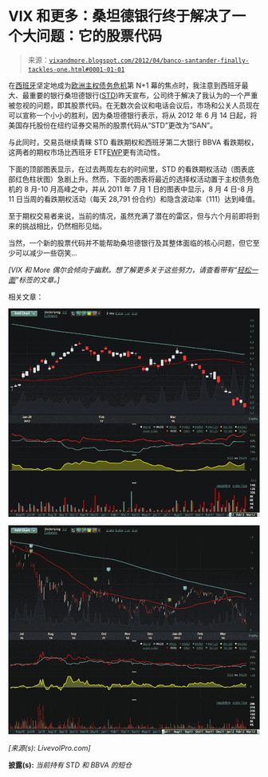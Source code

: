 <!--yml

分类：未分类

日期：2024-05-18 16:32:51

-->

# VIX 和更多：桑坦德银行终于解决了一个大问题：它的股票代码

> 来源：[`vixandmore.blogspot.com/2012/04/banco-santander-finally-tackles-one.html#0001-01-01`](http://vixandmore.blogspot.com/2012/04/banco-santander-finally-tackles-one.html#0001-01-01)

在[西班牙](http://vixandmore.blogspot.com/search/label/Spain)坚定地成为[欧洲主权债务危机](http://vixandmore.blogspot.com/search/label/European%20sovereign%20debt%20crisis)第 N+1 幕的焦点时，我注意到西班牙最大、最重要的银行桑坦德银行([STD](http://vixandmore.blogspot.com/search/label/STD))昨天宣布，公司终于解决了我认为的一个严重被忽视的问题，即其股票代码。在无数次会议和电话会议后，市场和公关人员现在可以宣称一个小小的胜利，因为桑坦德银行表示，将从 2012 年 6 月 14 日起，将美国存托股份在纽约证券交易所的股票代码从“STD”更改为“SAN”。

与此同时，交易员继续青睐 STD 看跌期权和西班牙第二大银行 BBVA 看跌期权，这两者的期权市场比西班牙 ETF[EWP](http://vixandmore.blogspot.com/search/label/EWP)更有流动性。

下面的顶部图表显示，在过去两周左右的时间里，STD 的看跌期权活动（图表底部红色柱状图）急剧上升。然而，下面的图表将最近的选择权活动置于主权债务危机的 8 月-10 月高峰之中，并从 2011 年 7 月 1 日的图表中显示，8 月 4 日-8 月 11 日当周的看跌期权活动（每天 28,791 份合约）和隐含波动率（111）达到峰值。

至于期权交易者来说，当前的情况，虽然充满了潜在的雷区，但与六个月前即将到来的挑战相比，仍然相形见绌。

当然，一个新的股票代码并不能帮助桑坦德银行及其整体面临的核心问题，但它至少可以减少一些窃笑...

*[VIX 和 More 偶尔会倾向于幽默。想了解更多关于这些努力，请查看带有“[轻松一面](http://vixandmore.blogspot.com/search/label/lighter%20side)”标签的文章。]*

相关文章：

*![](img/e27643309c7c06e5eb6faac4c65526f5.png)*

*![](img/995d89ba3ee83a6a251ef9325c3e102d.png)*

*[来源(s): LivevolPro.com]*

**披露(s):** *当前持有 STD 和 BBVA 的短仓*
